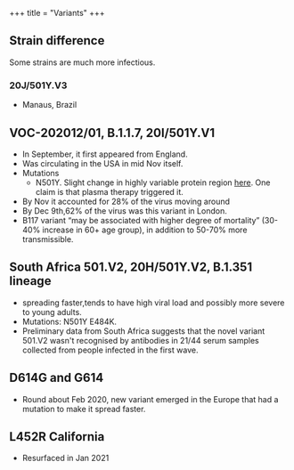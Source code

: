 +++
title = "Variants"
+++

## Strain difference
Some strains are much more infectious. 

### 20J/501Y.V3
- Manaus, Brazil

## VOC-202012/01, B.1.1.7, 20I/501Y.V1
- In September, it first appeared from England.
- Was circulating in the USA in mid Nov itself.
- Mutations
  - N501Y. Slight change in highly variable protein region [here](https://twitter.com/blog_supplement/status/1340755077594816518). One claim is that plasma therapy triggered it.
- By Nov it accounted for 28% of the virus moving around
- By Dec 9th,62% of the virus was this variant in London.
- B117 variant “may be associated with higher degree of mortality” (30-40% increase in 60+ age group), in addition to 50-70% more transmissible. 

## South Africa 501.V2, 20H/501Y.V2,  B.1.351 lineage
- spreading faster,tends to have high viral load and possibly more severe to young adults.
- Mutations: N501Y E484K. 
- Preliminary data from South Africa suggests that the novel variant 501.V2 wasn't recognised by antibodies in 21/44 serum samples collected from people infected in the first wave.

## D614G and G614
- Round about Feb 2020, new variant emerged in the Europe that had a mutation to make it spread faster.

## L452R California
- Resurfaced in Jan 2021